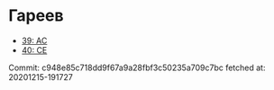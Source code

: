 # Гареев
- [39: AC](39.md)
- [40: CE](40.md)

Commit: c948e85c718dd9f67a9a28fbf3c50235a709c7bc
 fetched at: 20201215-191727
